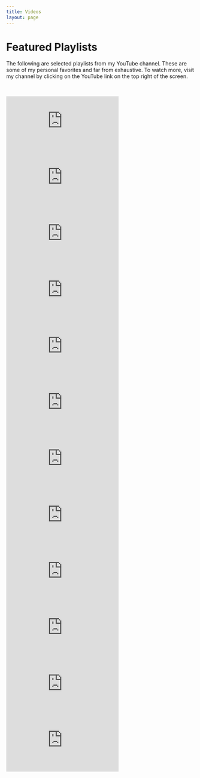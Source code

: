 ```yaml
---
title: Videos
layout: page
---
```


<h1 class="text-align-center">Featured Playlists</h1>
<p class="text-align-center">The following are selected playlists from my YouTube channel. These are some of my personal favorites and far from exhaustive. To watch more, visit my channel by clicking on the YouTube link on the top right of the screen.</p>

&nbsp;&nbsp;

<div class="videocontainer">
	<iframe src="https://www.youtube.com/embed/videoseries?list=PLRcGfFmbjypHd17XOm1anyh2JbAuWiFGg" frameborder="0" allowfullscreen="" class="video"></iframe>
</div>

<div class="videocontainer">
	<iframe src="https://www.youtube.com/embed/videoseries?list=PLRcGfFmbjypESXJ5uAaq81iSX6AMTAdfa" frameborder="0" allowfullscreen="" class="video"></iframe>
</div>

<div class="videocontainer">
		<iframe src="https://www.youtube.com/embed/videoseries?list=PLRcGfFmbjypFezr2p016LvEAuJq0VZeaN" frameborder="0" allowfullscreen="" class="video"></iframe>
</div>

<div class="videocontainer">
	<iframe src="https://www.youtube.com/embed/videoseries?list=PLRcGfFmbjypEdRH0lB1Vm-O-mp6qcTHEA" frameborder="0" allowfullscreen="" class="video"></iframe>
</div>

<div class="videocontainer">
	<iframe src="https://www.youtube.com/embed/videoseries?list=PLRcGfFmbjypGMOQWoLY3m3hE3OTTdswNG" frameborder="0" allowfullscreen="" class="video"></iframe>
</div>

<div class="videocontainer">
	<iframe src="https://www.youtube.com/embed/videoseries?list=PLRcGfFmbjypF3Q9UafDwSnPEi7avxovGF" frameborder="0" allowfullscreen="" class="video"></iframe>
</div>

<div class="videocontainer">
	<iframe src="https://www.youtube.com/embed/videoseries?list=PLRcGfFmbjypHSK1cFIrqOt9tSzsOt3R-t" frameborder="0" allowfullscreen="" class="video"></iframe>
</div>

<div class="videocontainer">
	<iframe src="https://www.youtube.com/embed/videoseries?list=PLRcGfFmbjypFP5uZVaoso29D8BxmHpR5L" frameborder="0" allowfullscreen="" class="video"></iframe>
</div>

<div class="videocontainer">
	<iframe src="https://www.youtube.com/embed/videoseries?list=PLRcGfFmbjypFrmYWQcAaMZB1G3aNWWK1X" frameborder="0" allowfullscreen="" class="video"></iframe>
</div>

<div class="videocontainer">
	<iframe src="https://www.youtube.com/embed/videoseries?list=PLRcGfFmbjypEgmAUsieBDk_EuyIRbji0T" frameborder="0" allowfullscreen="" class="video"></iframe>
</div>

<div class="videocontainer">
	<iframe src="https://www.youtube.com/embed/videoseries?list=PL226E3C79F8DA7180" frameborder="0" allowfullscreen="" class="video"></iframe>
</div>

<div class="videocontainer">
	<iframe src="https://www.youtube.com/embed/videoseries?list=PL56FCC56AAD38FF36" frameborder="0" allowfullscreen="" class="video"></iframe>
</div>